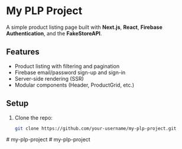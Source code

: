 # My PLP Project

A simple product listing page built with **Next.js**, **React**, **Firebase Authentication**, and the **FakeStoreAPI**.

## Features

- Product listing with filtering and pagination
- Firebase email/password sign-up and sign-in
- Server-side rendering (SSR)
- Modular components (Header, ProductGrid, etc.)

## Setup

1. Clone the repo:
   ```bash
   git clone https://github.com/your-username/my-plp-project.git
#   m y - p l p - p r o j e c t  
 #   m y - p l p - p r o j e c t  
 